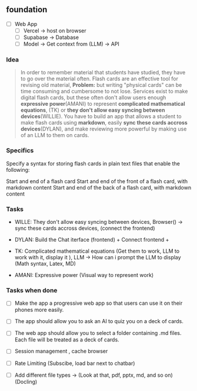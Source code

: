 
## foundation 

- [ ] Web App
  - [ ] Vercel -> host on browser
  - [ ] Supabase -> Database 
  - [ ] Model -> Get context from (LLM) -> API

### Idea 

> In order to remember material that students have studied, they have to go over the material often.
> Flash cards are an effective tool for revising old material, **Problem:** but writing "physical cards" can be time consuming and cumbersome to not lose.
> Services exist to make digital flash cards, but these often don't allow users enough **expressive power**(AMANI) to represent **complicated mathematical equations**, (TK)
> or **they don't allow easy syncing between devices**(WILLIE).
> You have to build an app that allows a student to make flash cards using **markdown**, easily **sync these cards accross devices**(DYLAN), and make reviewing more powerful by 
> making use of an LLM to them on cards.

### Specifics


Specify a syntax for storing flash cards in plain text files that enable the following:

  Start and end of a flash card
  Start and end of the front of a flash card, with markdown content
  Start and end of the back of a flash card, with markdown content


### Tasks

- WILLE: They don't allow easy syncing between devices, Browser() ->  sync these cards accross devices, (connect the frontend)

- DYLAN: Build the Chat iterface (frontend) + Connect frontend + <!-- A web app that renderes the markdown (see https://marked.js.org/demo/ for an example). -->

- TK: Complicated mathematical equations (Get them to work, LLM to work with it, display it ), LLM -> How can i prompt the LLM to display (Math syntax, Latex, MD)
  
- AMANI: Expressive power (Visual way to represent work)


### Tasks when done 
 
- [ ] Make the app a progressive web app so that users can use it on their phones more easily. <!-- Install as a webapp -->
- [ ] The app should allow you to ask an AI to quiz you on a deck of cards. <!-- Gamefication and LLM can do easy :)  -->
- [ ] The web app should allow you to select a folder containing .md files. Each file will be treated as a deck of cards. <!-- Supabase -->
- [ ] Session management , cache browser
- [ ] Rate Limiting (Subscibe, load bar next to chatbar)
- [ ] Add different file types -> (Look at that, pdf, pptx, md, and so on) (Docling)




